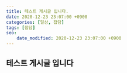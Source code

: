 ```yaml
---
title: 테스트 게시글 입니다.
date: 2020-12-23 23:07:00 +0900
categories: [일상, 잡담]
tags: [잡담]
seo:
    date_modified: 2020-12-23 23:07:00 +0900
---
```


## 테스트 게시글 입니다